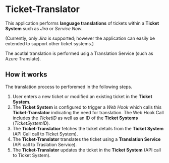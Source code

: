 ﻿# Ticket-Translator
This application performs **language translations** of tickets within a **Ticket System** such as *Jira* or *Service Now*.

(Currently, only *Jira* is supported; however the application can easily be extended to support other ticket systems.)

The acutlal translation is performed usig a Translation Service (such as Azure Translate).

## How it works
The translation process to perforemed in the following steps.
1. User enters a new ticket or modified an existing ticket in the **Ticket System**.
2. The **Ticket System** is configured to trigger a *Web Hook* which calls this **Ticket-Translator** indicating the need for translation. The Web Hook Call includes the *TicketID* as well as an ID of the **Ticket Systems** (*TicketSystemID*).
3. The **Ticket-Translatior** fetches the ticket details from the **Ticket System** (API Call call to Ticket System).
4. The **Ticket-Translator** translates the ticket using a **Translation Service** (API call to Traslation Service).
5. The **Ticket-Translator** updates the ticket in the **Ticket System** (API call to Ticket System).
